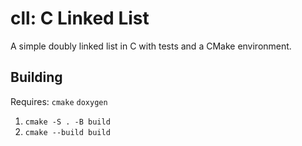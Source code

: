 # cll: C Linked List

A simple doubly linked list in C with tests and a CMake environment.

## Building

Requires:
`cmake` `doxygen`

1. `cmake -S . -B build`
2. `cmake --build build`
